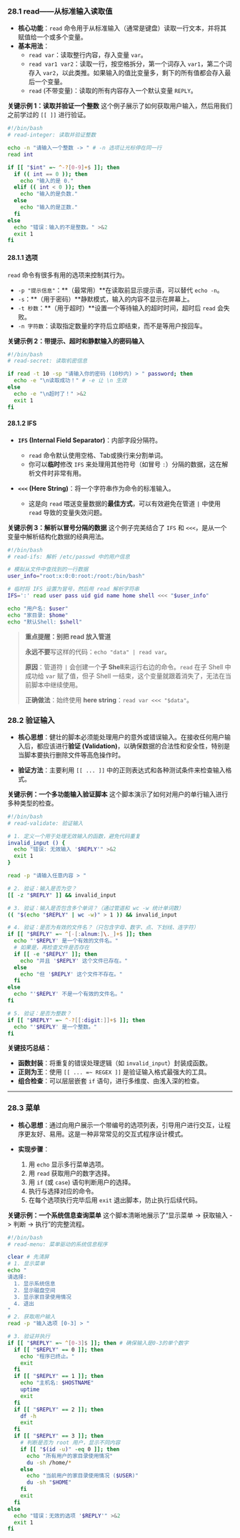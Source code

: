 ### 28.1 read——从标准输入读取值

  - **核心功能**：`read` 命令用于从标准输入（通常是键盘）读取一行文本，并将其赋值给一个或多个变量。
  - **基本用法**：
      - `read var`：读取整行内容，存入变量 `var`。
      - `read var1 var2`：读取一行，按空格拆分，第一个词存入 `var1`，第二个词存入 `var2`，以此类推。如果输入的值比变量多，剩下的所有值都会存入最后一个变量。
      - `read` (不带变量)：读取的所有内容存入一个默认变量 `REPLY`。

**关键示例 1：读取并验证一个整数**
这个例子展示了如何获取用户输入，然后用我们之前学过的 `[[ ]]` 进行验证。

```bash
#!/bin/bash
# read-integer: 读取并验证整数

echo -n "请输入一个整数 -> " # -n 选项让光标停在同一行
read int

if [[ "$int" =~ ^-?[0-9]+$ ]]; then
  if (( int == 0 )); then
    echo "输入的是 0."
  elif (( int < 0 )); then
    echo "输入的是负数."
  else
    echo "输入的是正数."
  fi
else
  echo "错误：输入的不是整数。" >&2
  exit 1
fi
```

#### 28.1.1 选项

`read` 命令有很多有用的选项来控制其行为。

  - `-p "提示信息"`：\*\*（最常用）\*\*在读取前显示提示语，可以替代 `echo -n`。
  - `-s`：\*\*（用于密码）\*\*静默模式，输入的内容不显示在屏幕上。
  - `-t 秒数`：\*\*（用于超时）\*\*设置一个等待输入的超时时间，超时后 `read` 会失败。
  - `-n 字符数`：读取指定数量的字符后立即结束，而不是等用户按回车。

**关键示例 2：带提示、超时和静默输入的密码输入**

```bash
#!/bin/bash
# read-secret: 读取机密信息

if read -t 10 -sp "请输入你的密码 (10秒内) > " password; then
  echo -e "\n读取成功！" # -e 让 \n 生效
else
  echo -e "\n超时了！" >&2
  exit 1
fi
```

#### 28.1.2 IFS

  - **`IFS` (Internal Field Separator)**：内部字段分隔符。

      - `read` 命令默认使用空格、Tab或换行来分割单词。
      - 你可以**临时**修改 `IFS` 来处理用其他符号（如冒号 `:`）分隔的数据，这在解析文件时非常有用。

  - **`<<<` (Here String)**：将一个字符串作为命令的标准输入。

      - 这是向 `read` 喂送变量数据的**最佳方式**，可以有效避免在管道 `|` 中使用 `read` 导致的变量失效问题。

**关键示例 3：解析以冒号分隔的数据**
这个例子完美结合了 `IFS` 和 `<<<`，是从一个变量中解析结构化数据的经典用法。

```bash
#!/bin/bash
# read-ifs: 解析 /etc/passwd 中的用户信息

# 模拟从文件中查找到的一行数据
user_info="root:x:0:0:root:/root:/bin/bash"

# 临时将 IFS 设置为冒号，然后用 read 解析字符串
IFS=':' read user pass uid gid name home shell <<< "$user_info"

echo "用户名: $user"
echo "家目录: $home"
echo "默认Shell: $shell"
```

> **重点提醒：别把 read 放入管道**
>
> **永远不要**写这样的代码：`echo "data" | read var`。
>
> **原因**：管道符 `|` 会创建一个**子 Shell**来运行右边的命令。`read` 在子 Shell 中成功给 `var` 赋了值，但子 Shell 一结束，这个变量就跟着消失了，无法在当前脚本中继续使用。
>
> **正确做法**：始终使用 **here string**：`read var <<< "$data"`。

### 28.2 验证输入

  - **核心思想**：健壮的脚本必须能处理用户的意外或错误输入。在接收任何用户输入后，都应该进行**验证 (Validation)**，以确保数据的合法性和安全性，特别是当脚本要执行删除文件等高危操作时。

  - **验证方法**：主要利用 `[[ ... ]]` 中的正则表达式和各种测试条件来检查输入格式。

**关键示例：一个多功能输入验证脚本**
这个脚本演示了如何对用户的单行输入进行多种类型的检查。

```bash
#!/bin/bash
# read-validate: 验证输入

# 1. 定义一个用于处理无效输入的函数，避免代码重复
invalid_input () {
  echo "错误: 无效输入 '$REPLY'" >&2
  exit 1
}

read -p "请输入任意内容 > "

# 2. 验证：输入是否为空？
[[ -z "$REPLY" ]] && invalid_input

# 3. 验证：输入是否包含多个单词？（通过管道和 wc -w 统计单词数）
(( "$(echo "$REPLY" | wc -w)" > 1 )) && invalid_input

# 4. 验证：是否为有效的文件名？（只包含字母、数字、点、下划线、连字符）
if [[ "$REPLY" =~ ^[-[:alnum:]\._]+$ ]]; then
  echo "'$REPLY' 是一个有效的文件名。"
  # 如果是，再检查文件是否存在
  if [[ -e "$REPLY" ]]; then
    echo "并且 '$REPLY' 这个文件已存在。"
  else
    echo "但 '$REPLY' 这个文件不存在。"
  fi
else
  echo "'$REPLY' 不是一个有效的文件名。"
fi

# 5. 验证：是否为整数？
if [[ "$REPLY" =~ ^-?[[:digit:]]+$ ]]; then
  echo "'$REPLY' 是一个整数。"
fi
```

**关键技巧总结：**

  - **函数封装**：将重复的错误处理逻辑（如 `invalid_input`）封装成函数。
  - **正则为王**：使用 `[[ ... =~ REGEX ]]` 是验证输入格式最强大的工具。
  - **组合检查**：可以层层嵌套 `if` 语句，进行多维度、由浅入深的检查。

-----

### 28.3 菜单

  - **核心思想**：通过向用户展示一个带编号的选项列表，引导用户进行交互，让程序更友好、易用。这是一种非常常见的交互式程序设计模式。

  - **实现步骤**：

    1.  用 `echo` 显示多行菜单选项。
    2.  用 `read` 获取用户的数字选择。
    3.  用 `if` (或 `case`) 语句判断用户的选择。
    4.  执行与选择对应的命令。
    5.  在每个选项执行完毕后用 `exit` 退出脚本，防止执行后续代码。

**关键示例：一个系统信息查询菜单**
这个脚本清晰地展示了“显示菜单 -\> 获取输入 -\> 判断 -\> 执行”的完整流程。

```bash
#!/bin/bash
# read-menu: 菜单驱动的系统信息程序

clear # 先清屏
# 1. 显示菜单
echo "
请选择:
  1. 显示系统信息
  2. 显示磁盘空间
  3. 显示家目录使用情况
  4. 退出
"
# 2. 获取用户输入
read -p "输入选项 [0-3] > "

# 3. 验证并执行
if [[ "$REPLY" =~ ^[0-3]$ ]]; then # 确保输入是0-3的单个数字
  if [[ "$REPLY" == 0 ]]; then
    echo "程序已终止。"
    exit
  fi
  if [[ "$REPLY" == 1 ]]; then
    echo "主机名: $HOSTNAME"
    uptime
    exit
  fi
  if [[ "$REPLY" == 2 ]]; then
    df -h
    exit
  fi
  if [[ "$REPLY" == 3 ]]; then
    # 判断是否为 root 用户，显示不同内容
    if [[ "$(id -u)" -eq 0 ]]; then
      echo "所有用户的家目录使用情况"
      du -sh /home/*
    else
      echo "当前用户的家目录使用情况 ($USER)"
      du -sh "$HOME"
    fi
    exit
  fi
else
  echo "错误：无效的选项 '$REPLY'" >&2
  exit 1
fi
```
